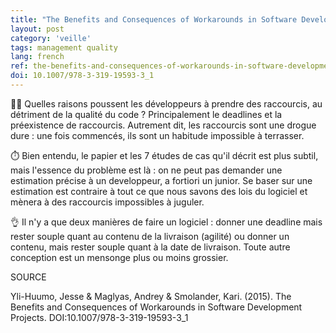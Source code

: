 ```yaml
---
title: "The Benefits and Consequences of Workarounds in Software Development Projects"
layout: post
category: 'veille'
tags: management quality
lang: french
ref: the-benefits-and-consequences-of-workarounds-in-software-development-projects
doi: 10.1007/978-3-319-19593-3_1
---
```


🏃‍♂️ Quelles raisons poussent les développeurs à prendre des raccourcis, au détriment de la qualité du code ? Principalement le deadlines et la préexistence de raccourcis. Autrement dit, les raccourcis sont une drogue dure : une fois commencés, ils sont un habitude impossible à terrasser.

⏱️ Bien entendu, le papier et les 7 études de cas qu'il décrit est plus subtil, mais l'essence du problème est là : on ne peut pas demander une estimation précise à un developpeur, a fortiori un junior. Se baser sur une estimation est contraire à tout ce que nous savons des lois du logiciel et mènera à des raccourcis impossibles à juguler.

👌 Il n'y a que deux manières de faire un logiciel : donner une deadline mais rester souple quant au contenu de la livraison (agilité) ou donner un contenu, mais rester souple quant à la date de livraison. Toute autre conception est un mensonge plus ou moins grossier.

SOURCE

Yli-Huumo, Jesse & Maglyas, Andrey & Smolander, Kari. (2015). The Benefits and Consequences of Workarounds in Software Development Projects. DOI:10.1007/978-3-319-19593-3_1